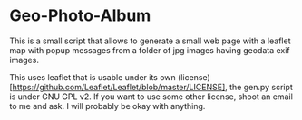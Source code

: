 # Geo-Photo-Album

This is a small script that allows to generate a small web page with a leaflet map with
popup messages from a folder of jpg images having geodata exif images.

This uses leaflet that is usable under its own (license)[https://github.com/Leaflet/Leaflet/blob/master/LICENSE],
the gen.py script is under
GNU GPL v2. If you want to use some other license, shoot an email to me and ask.
I will probably be okay with anything.

